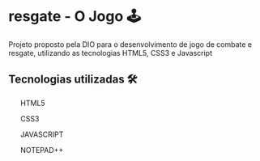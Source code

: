 # resgate - O Jogo 🕹

Projeto proposto pela DIO para o desenvolvimento de jogo de combate e resgate, utilizando as tecnologias HTML5, CSS3 e Javascript

<h2> Tecnologias utilizadas 🛠</h2>
<ol> HTML5 </ol>
<ol> CSS3 </ol>
<ol> JAVASCRIPT </ol>
<ol> NOTEPAD++ </ol>

